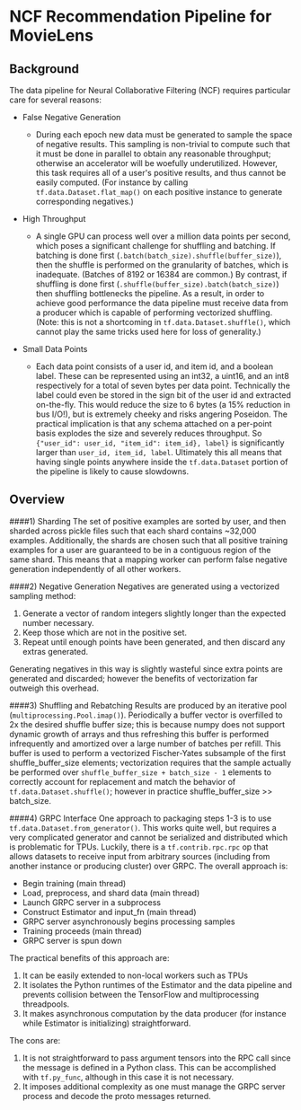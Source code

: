 # NCF Recommendation Pipeline for MovieLens
## Background
The data pipeline for Neural Collaborative Filtering (NCF) requires particular care for several
reasons:
* False Negative Generation
  * During each epoch new data must be generated to sample the space of negative results. This
  sampling is non-trivial to compute such that it must be done in parallel to obtain any reasonable 
  throughput; otherwise an accelerator will be woefully underutilized. However, this task requires
  all of a user's positive results, and thus cannot be easily computed. (For instance by calling 
  `tf.data.Dataset.flat_map()` on each positive instance to generate corresponding negatives.)
  
* High Throughput
  * A single GPU can process well over a million data points per second, which poses a significant
  challenge for shuffling and batching. If batching is done first 
  (`.batch(batch_size).shuffle(buffer_size)`), then the shuffle is performed on the granularity of
  batches, which is inadequate. (Batches of 8192 or 16384 are common.) By contrast, if shuffling is 
  done first (`.shuffle(buffer_size).batch(batch_size)`) then shuffling bottlenecks the pipeline. 
  As a result, in order to achieve good performance the data pipeline must receive data from
  a producer which is capable of performing vectorized shuffling. (Note: this is not a shortcoming
  in `tf.data.Dataset.shuffle()`, which cannot play the same tricks used here for loss of 
  generality.) 
  
* Small Data Points
    * Each data point consists of a user id, and item id, and a boolean label. These can be 
    represented using an int32, a uint16, and an int8 respectively for a total of seven bytes per
    data point. Technically the label could even be stored in the sign bit of the user id and
    extracted on-the-fly. This would reduce the size to 6 bytes (a 15% reduction in bus I/O!), but
    is extremely cheeky and risks angering Poseidon. The practical implication is that any schema
    attached on a per-point basis explodes the size and severely reduces throughput. So 
    `{"user_id": user_id, "item_id": item_id}, label}` is significantly larger than 
    `user_id, item_id, label`. Ultimately this all means that having single points anywhere inside
    the `tf.data.Dataset` portion of the pipeline is likely to cause slowdowns.

## Overview
####1)  Sharding
The set of positive examples are sorted by user, and then sharded across pickle files such that 
each shard contains ~32,000 examples. Additionally, the shards are chosen such that all positive 
training examples for a user are guaranteed to be in a contiguous region of the same shard. This 
means that a mapping worker can perform false negative generation independently of all other 
workers.
  
####2) Negative Generation
Negatives are generated using a vectorized sampling method:
1) Generate a vector of random integers slightly longer than the expected number necessary.
2) Keep those which are not in the positive set.
3) Repeat until enough points have been generated, and then discard any extras generated.

Generating negatives in this way is slightly wasteful since extra points are generated and 
discarded; however the benefits of vectorization far outweigh this overhead.
  
####3) Shuffling and Rebatching
Results are produced by an iterative pool (`multiprocessing.Pool.imap()`). Periodically a buffer 
vector is overfilled to 2x the desired shuffle buffer size; this is because numpy does not support 
dynamic growth of arrays and thus refreshing this buffer is performed infrequently and amortized 
over a large number of batches per refill. This buffer is used to perform a vectorized 
Fischer-Yates subsample of the first shuffle_buffer_size elements; vectorization requires that the 
sample actually be performed over `shuffle_buffer_size + batch_size - 1` elements to correctly 
account for replacement and match the behavior of `tf.data.Dataset.shuffle()`; however in practice 
shuffle_buffer_size >> batch_size.

####4) GRPC Interface
One approach to packaging steps 1-3 is to use `tf.data.Dataset.from_generator()`. This works
quite well, but requires a very complicated generator and cannot be serialized and distributed 
which is problematic for TPUs. Luckily, there is a `tf.contrib.rpc.rpc` op that allows datasets
to receive input from arbitrary sources (including from another instance or producing cluster) over
GRPC. The overall approach is:

* Begin training (main thread)
* Load, preprocess, and shard data (main thread)
* Launch GRPC server in a subprocess
* Construct Estimator and input_fn (main thread)
* GRPC server asynchronously begins processing samples
* Training proceeds (main thread)
* GRPC server is spun down

The practical benefits of this approach are:
1) It can be easily extended to non-local workers such as TPUs
2) It isolates the Python runtimes of the Estimator and the data pipeline and prevents collision
between the TensorFlow and multiprocessing threadpools.
3) It makes asynchronous computation by the data producer (for instance while Estimator is 
initializing) straightforward.

The cons are:
1) It is not straightforward to pass argument tensors into the RPC call since the message is defined
in a Python class. This can be accomplished with `tf.py_func`, although in this case it is not 
necessary.
2) It imposes additional complexity as one must manage the GRPC server process and decode the
proto messages returned.
